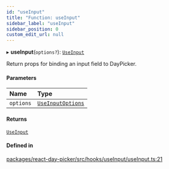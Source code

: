 ```yaml
---
id: "useInput"
title: "Function: useInput"
sidebar_label: "useInput"
sidebar_position: 0
custom_edit_url: null
---
```


▸ **useInput**(`options?`): [`UseInput`](../interfaces/UseInput)

Return props for binding an input field to DayPicker.

#### Parameters

| Name | Type |
| :------ | :------ |
| `options` | [`UseInputOptions`](../interfaces/UseInputOptions) |

#### Returns

[`UseInput`](../interfaces/UseInput)

#### Defined in

[packages/react-day-picker/src/hooks/useInput/useInput.ts:21](https://github.com/gpbl/react-day-picker/blob/b5db746c/packages/react-day-picker/src/hooks/useInput/useInput.ts#L21)
